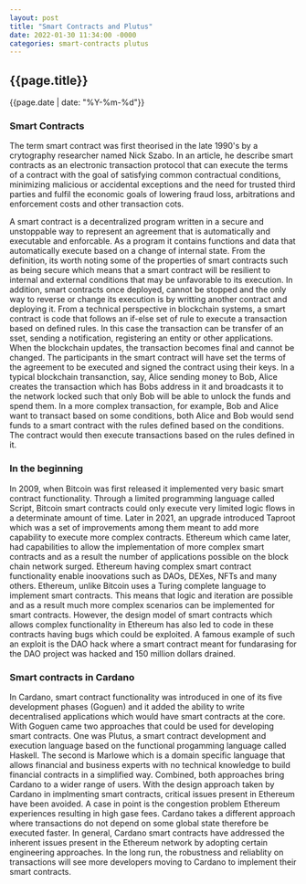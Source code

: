 ```yaml
---
layout: post 
title: "Smart Contracts and Plutus"
date: 2022-01-30 11:34:00 -0000
categories: smart-contracts plutus 
---
```

## {{page.title}}

{{page.date | date: "%Y-%m-%d"}}


### Smart Contracts
The term smart contract was first theorised in the late 1990's by a crytography researcher named Nick Szabo. In an article, he describe smart contracts as an electronic transaction protocol that can execute the terms of a contract with the goal of satisfying common contractual conditions, minimizing malicious or accidental exceptions and the need for trusted third parties and fulfil the economic goals of lowering fraud loss, arbitrations and enforcement costs and other transaction cots. 

A smart contract is a decentralized program written in a secure and unstoppable way to represent an agreement that is automatically and executable and enforcable. As a program it contains functions and data that automatically execute based on a change of internal state. From the definition, its worth noting some of the properties of smart contracts such as being secure which means that a smart contract will be resilient to internal and external conditions that may be unfavorable to its execution. In addition, smart contracts once deployed, cannot be stopped and the only way to reverse or change its execution is by writting another contract and deploying it.
From a technical perspective in blockchain systems, a smart contract is code that follows an if-else set of rule to execute a transaction based on defined rules. In this case the transaction can be transfer of an sset, sending a notification, registering an entity or other applications. When the blockchain updates, the transaction becomes final and cannot be changed. The participants in the smart contract will have set the terms of the agreement to be executed and signed the contract using their keys. In a typical blockchain transanction, say, Alice sending money to Bob, Alice creates the transaction which has Bobs address in it and broadcasts it to the network locked such that only Bob will be able to unlock the funds and spend them. In a more complex transaction, for example, Bob and Alice want to transact based on some conditions, both Alice and Bob would send funds to a smart contract with the rules defined based on the conditions. The contract would then execute transactions based on the rules defined in it.
   
### In the beginning
In 2009, when Bitcoin was first released it implemented very basic smart contract functionality. Through a limited programming language called Script, Bitcoin smart contracts could only execute very limited logic flows in a determinate amount of time. Later in 2021, an upgrade introduced Taproot which was a set of improvements among them meant to add more capability to execute more complex contracts. Ethereum which came later, had capabilities to allow the implementation of more complex smart contracts and as a result the number of applications possible on the block chain network surged. Ethereum having complex smart contract functionality enable inoovations such as DAOs, DEXes, NFTs and many others. Ethereum, unlike Bitcoin uses a Turing complete language to implement smart contracts. This means that logic and iteration are possible and as a result much more complex scenarios can be implemented for smart contracts. 
However, the design model of smart contracts which allows complex functionality in Ethereum has also led to code in these contracts having bugs which could be exploited. A famous example of such an exploit is the DAO hack where a smart contract meant for fundarasing for the DAO project was hacked and 150 million dollars drained.

### Smart contracts in Cardano
In Cardano, smart contract functionality was introduced in one of its five development phases (Goguen) and it added the ability to write decentralised applications which would have smart contracts at the core. With Goguen came two approaches that could be used for developing smart contracts. One was Plutus, a smart contract development and execution language based on the functional progamming language called Haskell. The second is Marlowe which is a domain specific language that allows financial and business experts with no technical knowledge to build financial contracts in a simplified way. Combined, both approaches bring Cardano to a wider range of users. 
With the design approach taken by Cardano in implmenting smart contracts, critical issues present in Ethereum have been avoided. A case in point is the congestion problem Ethereum experiences resulting in high gase fees. Cardano takes a different approach where transactions do not depend on some global state therefore be executed faster. 
In general, Cardano smart contracts have addressed the inherent issues present in the Ethereum network by adopting certain engineering approaches. In the long run, the robustness and reliablity on transactions will see more developers moving to Cardano to implement their smart contracts.  
